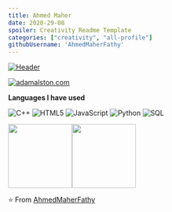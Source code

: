 ```yaml
---
title: Ahmed Maher
date: 2020-29-08
spoiler: Creativity Readme Template
categories: ["creativity", "all-profile"]
githubUsername: 'AhmedMaherFathy'
---
```


[![Header](https://github.com/adamalston/adamalston/raw/master/profile.gif)](https://www.youtube.com/watch?v=dQw4w9WgXcQ)

[![adamalston.com](https://img.shields.io/badge/-ADAMALSTON.COM-000000?style=for-the-badge&logo=react&logoColor=white)](https://www.adamalston.com/)

**Languages I have used**

![C++](https://img.shields.io/badge/-C++-000000?style=flat&logo=C%2B%2B&logoColor=00599C)
![HTML5](https://img.shields.io/badge/-HTML5-000000?style=flat&logo=HTML5)
![JavaScript](https://img.shields.io/badge/-JavaScript-000000?style=flat&logo=javascript)
![Python](https://img.shields.io/badge/-Python-000000?style=flat&logo=python)
![SQL](https://img.shields.io/badge/-SQL-000000?style=flat&logo=MySQL)



<img align="" height='130px' src="https://github-readme-stats.vercel.app/api?username=adamalston&hide_title=true&show_icons=true&include_all_commits=true&line_height=21&bg_color=0,EC6C6C,FFD479,FFFC79,73FA79&theme=graywhite" /><img align="" height='130px' src="https://github-readme-stats.vercel.app/api/top-langs/?username=AhmedMaher&hide_title=true&layout=compact&bg_color=0,73FA79,73FDFF,7A81FF&theme=graywhite" />

⭐️ From [AhmedMaherFathy]([https://github.com/AhmedMaherFathy])
<!---
AhmedMaherFathy/AhmedMaherFathy is a ✨ special ✨ repository because its `README.md` (this file) appears on your GitHub profile.
You can click the Preview link to take a look at your changes.
--->
